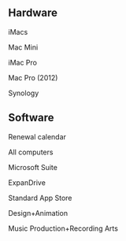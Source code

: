 ## Hardware ##

iMacs

Mac Mini

iMac Pro

Mac Pro (2012)

Synology 

## Software ##

Renewal calendar

All computers

  Microsoft Suite

  ExpanDrive

  Standard App Store

Design+Animation

Music Production+Recording Arts

